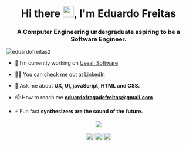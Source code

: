 <h1 align="center">Hi there <img src="https://raw.githubusercontent.com/kaueMarques/kaueMarques/master/hi.gif" width="30px">, I'm Eduardo Freitas</h1>
<h3 align="center">A Computer Engineering undergraduate aspiring to be a Software Engineer.</h3>
<p align="left"> <img src="https://komarev.com/ghpvc/?username=eduardofreitas2" alt="eduardofreitas2" /> </p>

- 🔭 I’m currently working on [Useall Software](https://www.useall.com.br/)

- 👨‍💻 You can check me out at [LinkedIn](https://www.linkedin.com/in/eduardofreitas2/)

- 💬 Ask me about **UX, UI, javaScript, HTML and CSS.**

- 📫 How to reach me **eduardofragadefreitas@gmail.com**

- ⚡ Fun fact **synthesizers are the sound of the future.**

<p align="center">
  <img src="https://github-readme-stats.vercel.app/api?username=eduardofreitas2&show_icons=true&theme=tokyonight">
</p>

<p align="center">
  <a href="https://twitter.com/eff_expo" target="blank"><img align="center" src="https://cdn.jsdelivr.net/npm/simple-icons@3.0.1/icons/twitter.svg" alt="eff_expo" height="20"       width="20" /></a>
  <a href="https://instagram.com/eff.expo" target="blank"><img align="center" src="https://cdn.jsdelivr.net/npm/simple-icons@3.0.1/icons/instagram.svg" alt="eff.expo" height="20"   width="20" /></a>
  <a href="https://linkedin.com/in/eduardofreitas2" target="blank"><img align="center" src="https://cdn.jsdelivr.net/npm/simple-icons@3.0.1/icons/linkedin.svg" alt="maykbrito"       height="20" width="20" /></a>
</p>
